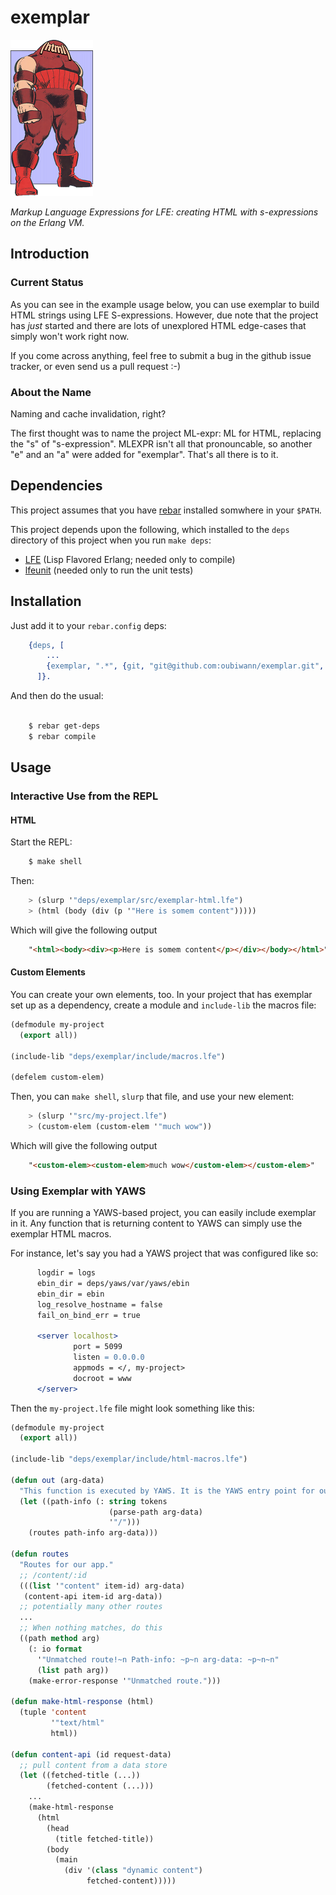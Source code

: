 # exemplar

<a href="https://raw.github.com/oubiwann/exemplar/master/resources/images/juggernaut-large.png"><img src="resources/images/juggernaut-tiny.png"/></a><br/>

*Markup Language Expressions for LFE: creating HTML with s-expressions on the Erlang VM.*


## Introduction

### Current Status

As you can see in the example usage below, you can use exemplar to build HTML
strings using LFE S-expressions. However, due note that the project has *just*
started and there are lots of unexplored HTML edge-cases that simply won't work
right now.

If you come across anything, feel free to submit a bug in the github issue
tracker, or even send us a pull request :-)


### About the Name

Naming and cache invalidation, right?

The first thought was to name the project ML-expr: ML for HTML, replacing the
"s" of "s-expression". MLEXPR isn't all that pronouncable, so another "e" and
an "a" were added for "exemplar". That's all there is to it.


## Dependencies

This project assumes that you have [rebar](https://github.com/rebar/rebar)
installed somwhere in your ``$PATH``.

This project depends upon the following, which installed to the ``deps``
directory of this project when you run ``make deps``:

* [LFE](https://github.com/rvirding/lfe) (Lisp Flavored Erlang; needed only
  to compile)
* [lfeunit](https://github.com/lfe/lfeunit) (needed only to run the unit tests)


## Installation

Just add it to your ``rebar.config`` deps:

```erlang
    {deps, [
        ...
        {exemplar, ".*", {git, "git@github.com:oubiwann/exemplar.git", "master"}}
      ]}.
```

And then do the usual:

```bash

    $ rebar get-deps
    $ rebar compile
```


## Usage

### Interactive Use from the REPL

#### HTML

Start the REPL:

```bash
    $ make shell
```

Then:

```lisp
    > (slurp '"deps/exemplar/src/exemplar-html.lfe")
    > (html (body (div (p '"Here is somem content")))))
```

Which will give the following output

```html
    "<html><body><div><p>Here is somem content</p></div></body></html>"
```


#### Custom Elements

You can create your own elements, too. In your project that has exemplar set
up as a dependency, create a module and ``include-lib`` the macros file:

```cl
(defmodule my-project
  (export all))

(include-lib "deps/exemplar/include/macros.lfe")

(defelem custom-elem)
```

Then, you can ``make shell``, ``slurp`` that file, and use your new element:

```cl
    > (slurp '"src/my-project.lfe")
    > (custom-elem (custom-elem '"much wow"))
```

Which will give the following output

```html
    "<custom-elem><custom-elem>much wow</custom-elem></custom-elem>"
```


### Using Exemplar with YAWS

If you are running a YAWS-based project, you can easily include exemplar in it.
Any function that is returning content to YAWS can simply use the exemplar HTML
macros.

For instance, let's say you had a YAWS project that was configured like so:

```apache
      logdir = logs
      ebin_dir = deps/yaws/var/yaws/ebin
      ebin_dir = ebin
      log_resolve_hostname = false
      fail_on_bind_err = true

      <server localhost>
              port = 5099
              listen = 0.0.0.0
              appmods = </, my-project>
              docroot = www
      </server>
```

Then the ``my-project.lfe`` file might look something like this:
```cl
(defmodule my-project
  (export all))

(include-lib "deps/exemplar/include/html-macros.lfe")

(defun out (arg-data)
  "This function is executed by YAWS. It is the YAWS entry point for our app."
  (let ((path-info (: string tokens
                      (parse-path arg-data)
                      '"/")))
    (routes path-info arg-data)))

(defun routes
  "Routes for our app."
  ;; /content/:id
  (((list '"content" item-id) arg-data)
   (content-api item-id arg-data))
  ;; potentially many other routes
  ...
  ;; When nothing matches, do this
  ((path method arg)
    (: io format
      '"Unmatched route!~n Path-info: ~p~n arg-data: ~p~n~n"
      (list path arg))
    (make-error-response '"Unmatched route.")))

(defun make-html-response (html)
  (tuple 'content
         '"text/html"
         html))

(defun content-api (id request-data)
  ;; pull content from a data store
  (let ((fetched-title (...))
        (fetched-content (...)))
    ...
    (make-html-response
      (html
        (head
          (title fetched-title))
        (body
          (main
            (div '(class "dynamic content")
                 fetched-content)))))
```
